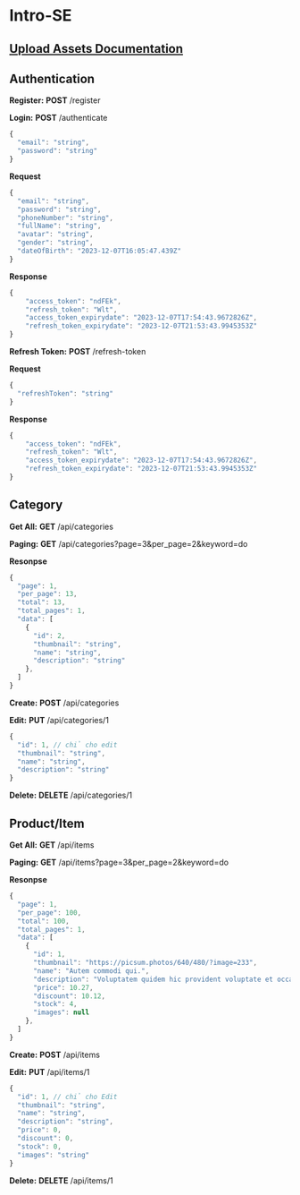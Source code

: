 # Intro-SE

## [Upload Assets Documentation](https://cloudinary.com/documentation/upload_images#example_1_upload_multiple_files_using_a_form_unsigned)

## Authentication

**Register:** **POST** /register

**Login:** **POST** /authenticate

```js
{
  "email": "string",
  "password": "string"
}
```


**Request**
```js
{
  "email": "string",
  "password": "string",
  "phoneNumber": "string",
  "fullName": "string",
  "avatar": "string",
  "gender": "string",
  "dateOfBirth": "2023-12-07T16:05:47.439Z"
}
```

**Response**
```js
{
    "access_token": "ndFEk",
    "refresh_token": "Wlt",
    "access_token_expirydate": "2023-12-07T17:54:43.9672826Z",
    "refresh_token_expirydate": "2023-12-07T21:53:43.9945353Z"
}
```

**Refresh Token:** **POST** /refresh-token

**Request**
```js
{
  "refreshToken": "string"
}
```

**Response**
```js
{
    "access_token": "ndFEk",
    "refresh_token": "Wlt",
    "access_token_expirydate": "2023-12-07T17:54:43.9672826Z",
    "refresh_token_expirydate": "2023-12-07T21:53:43.9945353Z"
}
```

## Category

**Get All:** **GET** /api/categories

**Paging:** **GET** /api/categories?page=3&per_page=2&keyword=do

**Resonpse**
```js
{
  "page": 1,
  "per_page": 13,
  "total": 13,
  "total_pages": 1,
  "data": [
    {
      "id": 2,
      "thumbnail": "string",
      "name": "string",
      "description": "string"
    },
  ]
}
```



**Create:** **POST** /api/categories

**Edit:** **PUT** /api/categories/1

```js
{
  "id": 1, // chỉ cho edit
  "thumbnail": "string",
  "name": "string",
  "description": "string"
}
```

**Delete:** **DELETE** /api/categories/1

## Product/Item

**Get All:** **GET** /api/items

**Paging:** **GET** /api/items?page=3&per_page=2&keyword=do

**Resonpse**
```js
{
  "page": 1,
  "per_page": 100,
  "total": 100,
  "total_pages": 1,
  "data": [
    {
      "id": 1,
      "thumbnail": "https://picsum.photos/640/480/?image=233",
      "name": "Autem commodi qui.",
      "description": "Voluptatem quidem hic provident voluptate et occaecati aperiam placeat sapiente a quas aut non quae voluptas",
      "price": 10.27,
      "discount": 10.12,
      "stock": 4,
      "images": null
    },
  ]
}
```


**Create:** **POST** /api/items

**Edit:** **PUT** /api/items/1

```js
{
  "id": 1, // chỉ cho Edit
  "thumbnail": "string",
  "name": "string",
  "description": "string",
  "price": 0,
  "discount": 0,
  "stock": 0,
  "images": "string"
}
```

**Delete:** **DELETE** /api/items/1

